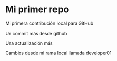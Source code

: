 # Mi primer repo

Mi primera contribución local para GitHub

Un commit más desde github

Una actualización más

Cambios desde mi rama local llamada developer01